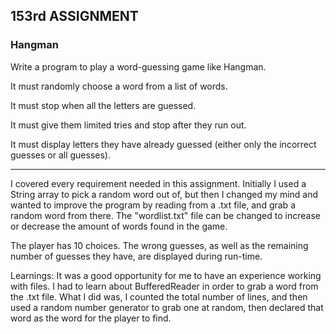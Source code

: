 ## 153rd ASSIGNMENT
### Hangman

Write a program to play a word-guessing game like Hangman.

It must randomly choose a word from a list of words.

It must stop when all the letters are guessed.

It must give them limited tries and stop after they run out.

It must display letters they have already guessed (either only the incorrect guesses or all guesses).

---

I covered every requirement needed in this assignment. Initially I used a String array to pick a random word out of, but then I changed my mind and wanted to improve the program by reading from a .txt file, and grab a random word from there. The "wordlist.txt" file can be changed to increase or decrease the amount of words found in the game.

The player has 10 choices. The wrong guesses, as well as the remaining number of guesses they have, are displayed during run-time.

Learnings: It was a good opportunity for me to have an experience working with files. I had to learn about BufferedReader in order to grab a word from the .txt file. What I did was, I counted the total number of lines, and then used a random number generator to grab one at random, then declared that word as the word for the player to find.